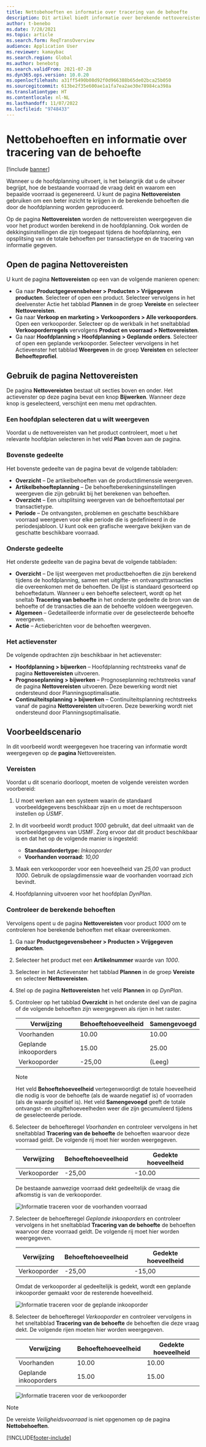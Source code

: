 ```yaml
---
title: Nettobehoeften en informatie over tracering van de behoefte
description: Dit artikel biedt informatie over berekende nettovereisten en het traceren van informatie.
author: t-benebo
ms.date: 7/28/2021
ms.topic: article
ms.search.form: ReqTransOverview
audience: Application User
ms.reviewer: kamaybac
ms.search.region: Global
ms.author: benebotg
ms.search.validFrom: 2021-07-28
ms.dyn365.ops.version: 10.0.20
ms.openlocfilehash: a31ff5490b08d92f0d966388b65de02bca25b050
ms.sourcegitcommit: 613be2f35e600ae1a1fa7ea2ae30e78984ca398a
ms.translationtype: HT
ms.contentlocale: nl-NL
ms.lasthandoff: 11/07/2022
ms.locfileid: "9748433"
---
```

# <a name="net-requirements-and-pegging-information"></a>Nettobehoeften en informatie over tracering van de behoefte

[!include [banner](../../includes/banner.md)]

Wanneer u de hoofdplanning uitvoert, is het belangrijk dat u de uitvoer begrijpt, hoe de bestaande voorraad de vraag dekt en waarom een bepaalde voorraad is gegenereerd. U kunt de pagina **Nettovereisten** gebruiken om een beter inzicht te krijgen in de berekende behoeften die door de hoofdplanning worden geproduceerd.

Op de pagina **Nettovereisten** worden de nettovereisten weergegeven die voor het product worden berekend in de hoofdplanning. Ook worden de dekkingsinstellingen die zijn toegepast tijdens de hoofdplanning, een opsplitsing van de totale behoeften per transactietype en de tracering van informatie gegeven.

## <a name="open-the-net-requirements-page"></a>Open de pagina Nettovereisten

U kunt de pagina **Nettovereisten** op een van de volgende manieren openen:

- Ga naar **Productgegevensbeheer \> Producten \> Vrijgegeven producten**. Selecteer of open een product. Selecteer vervolgens in het deelvenster Actie het tabblad **Plannen** in de groep **Vereiste** en selecteer **Nettovereisten**.
- Ga naar **Verkoop en marketing \> Verkooporders \> Alle verkooporders**. Open een verkooporder. Selecteer op de werkbalk in het sneltabblad **Verkooporderregels** vervolgens **Product en voorraad \> Nettovereisten**.
- Ga naar **Hoofdplanning \> Hoofdplanning \> Geplande orders**. Selecteer of open een geplande verkooporder. Selecteer vervolgens in het Actievenster het tabblad **Weergeven** in de groep **Vereisten** en selecteer **Behoefteprofiel**.

## <a name="use-the-net-requirements-page"></a>Gebruik de pagina Nettovereisten

De pagina **Nettovereisten** bestaat uit secties boven en onder. Het actievenster op deze pagina bevat een knop **Bijwerken**. Wanneer deze knop is geselecteerd, verschijnt een menu met opdrachten.

### <a name="select-a-master-plan-to-view"></a>Een hoofdplan selecteren dat u wilt weergeven

Voordat u de nettovereisten van het product controleert, moet u het relevante hoofdplan selecteren in het veld **Plan** boven aan de pagina.

### <a name="upper-section"></a>Bovenste gedeelte

Het bovenste gedeelte van de pagina bevat de volgende tabbladen:

- **Overzicht** – De artikelbehoeften van de productdimenssie weergeven.
- **Artikelbehoefteplanning** – De behoefteberekeningsinstellingen weergeven die zijn gebruikt bij het berekenen van behoeften.
- **Overzicht** – Een uitsplitsing weergeven van de behoeftentotaal per transactietype.
- **Periode** – De ontvangsten, problemen en geschatte beschikbare voorraad weergeven voor elke periode die is gedefinieerd in de periodesjabloon. U kunt ook een grafische weergave bekijken van de geschatte beschikbare voorraad.

### <a name="lower-section"></a>Onderste gedeelte

Het onderste gedeelte van de pagina bevat de volgende tabbladen:

- **Overzicht** – De lijst weergeven met productbehoeften die zijn berekend tijdens de hoofdplanning, samen met uitgifte- en ontvangsttransacties die overeenkomen met de behoeften. De lijst is standaard gesorteerd op behoeftedatum. Wanneer u een behoefte selecteert, wordt op het sneltab **Tracering van behoefte** in het onderste gedeelte de bron van de behoefte of de transacties die aan de behoefte voldoen weergegeven.
- **Algemeen** – Gedetailleerde informatie over de geselecteerde behoefte weergeven.
- **Actie** – Actieberichten voor de behoeften weergeven.

### <a name="the-action-pane"></a>Het actievenster

De volgende opdrachten zijn beschikbaar in het actievenster:

- **Hoofdplanning \> bijwerken** – Hoofdplanning rechtstreeks vanaf de pagina **Nettovereisten** uitvoeren.
- **Prognoseplanning \> bijwerken** – Prognoseplanning rechtstreeks vanaf de pagina **Nettovereisten** uitvoeren. Deze bewerking wordt niet ondersteund door Planningsoptimalisatie.
- **Continuïteitsplanning \> bijwerken** – Continuïteitsplanning rechtstreeks vanaf de pagina **Nettovereisten** uitvoeren. Deze bewerking wordt niet ondersteund door Planningsoptimalisatie.

## <a name="example-scenario"></a>Voorbeeldscenario

In dit voorbeeld wordt weergegeven hoe tracering van informatie wordt weergegeven op de **pagina** Nettovereisten.

### <a name="prerequisites"></a>Vereisten

Voordat u dit scenario doorloopt, moeten de volgende vereisten worden voorbereid:

1. U moet werken aan een systeem waarin de standaard voorbeeldgegevens beschikbaar zijn en u moet de rechtspersoon instellen op *USMF*.
2. In dit voorbeeld wordt product *1000* gebruikt, dat deel uitmaakt van de voorbeeldgegevens van USMF. Zorg ervoor dat dit product beschikbaar is en dat het op de volgende manier is ingesteld:

    - **Standaardordertype:** *Inkooporder*
    - **Voorhanden voorraad:** *10,00*

3. Maak een verkooporder voor een hoeveelheid van *25,00* van product *1000*. Gebruik de opslagdimenssie waar de voorhanden voorraad zich bevindt.
4. Hoofdplanning uitvoeren voor het hoofdplan *DynPlan*.

### <a name="review-the-calculated-requirements"></a>Controleer de berekende behoeften

Vervolgens opent u de pagina **Nettovereisten** voor product *1000* om te controleren hoe berekende behoeften met elkaar overeenkomen.

1. Ga naar **Productgegevensbeheer \> Producten \> Vrijgegeven producten**.
1. Selecteer het product met een **Artikelnummer** waarde van *1000*.
1. Selecteer in het Actievenster het tabblad **Plannen** in de groep **Vereiste** en selecteer **Nettovereisten**.
1. Stel op de pagina **Nettovereisten** het veld **Plannen** in op *DynPlan*.
1. Controleer op het tabblad **Overzicht** in het onderste deel van de pagina of de volgende behoeften zijn weergegeven als rijen in het raster.

    | Verwijzing | Behoeftehoeveelheid | Samengevoegd |
    |---|---|---|
    | Voorhanden | 10.00 | 10.00 |
    | Geplande inkooporders | 15.00 | 25.00 |
    | Verkooporder | -25,00 | (Leeg) |

    > [!NOTE]
    > Het veld **Behoeftehoeveelheid** vertegenwoordigt de totale hoeveelheid die nodig is voor de behoefte (als de waarde negatief is) of voorraden (als de waarde positief is). Het veld **Samengevoegd** geeft de totale ontvangst- en uitgiftehoeveelheden weer die zijn gecumuleerd tijdens de geselecteerde periode.

1. Selecteer de behoefteregel *Voorhanden* en controleer vervolgens in het sneltabblad **Tracering van de behoefte** de behoeften waarvoor deze voorraad geldt. De volgende rij moet hier worden weergegeven.

    | Verwijzing | Behoeftehoeveelheid | Gedekte hoeveelheid |
    |---|---|---|
    | Verkooporder | -25,00 | -10.00 |

    De bestaande aanwezige voorraad dekt gedeeltelijk de vraag die afkomstig is van de verkooporder.

    ![Informatie traceren voor de voorhanden voorraad](media/pegging-on-hand.png "Informatie voor de voorhanden voorraad traceren")

1. Selecteer de behoefteregel *Geplande inkooporders* en controleer vervolgens in het sneltabblad **Tracering van de behoefte** de behoeften waarvoor deze voorraad geldt. De volgende rij moet hier worden weergegeven.

    | Verwijzing | Behoeftehoeveelheid | Gedekte hoeveelheid |
    |---|---|---|
    | Verkooporder | -25,00 | -15,00 |

    Omdat de verkooporder al gedeeltelijk is gedekt, wordt een geplande inkooporder gemaakt voor de resterende hoeveelheid.

    ![Informatie traceren voor de geplande inkooporder](media/pegging-planned-purchase-order.png "Informatie voor de geplande inkooporder traceren")

1. Selecteer de behoefteregel *Verkooporder* en controleer vervolgens in het sneltabblad **Tracering van de behoefte** de behoeften die deze vraag dekt. De volgende rijen moeten hier worden weergegeven.

    | Verwijzing | Behoeftehoeveelheid | Gedekte hoeveelheid |
    |---|---|---|
    | Voorhanden | 10.00 | 10.00 |
    | Geplande inkooporders | 15.00 | 15.00 |

    ![Informatie traceren voor de verkooporder](media/pegging-planned-purchase-order.png "Informatie voor de verkooporder traceren")

> [!NOTE]
> De vereiste *Veiligheidsvoorraad* is niet opgenomen op de pagina **Nettobehoeften**.

[!INCLUDE[footer-include](../../../includes/footer-banner.md)]
